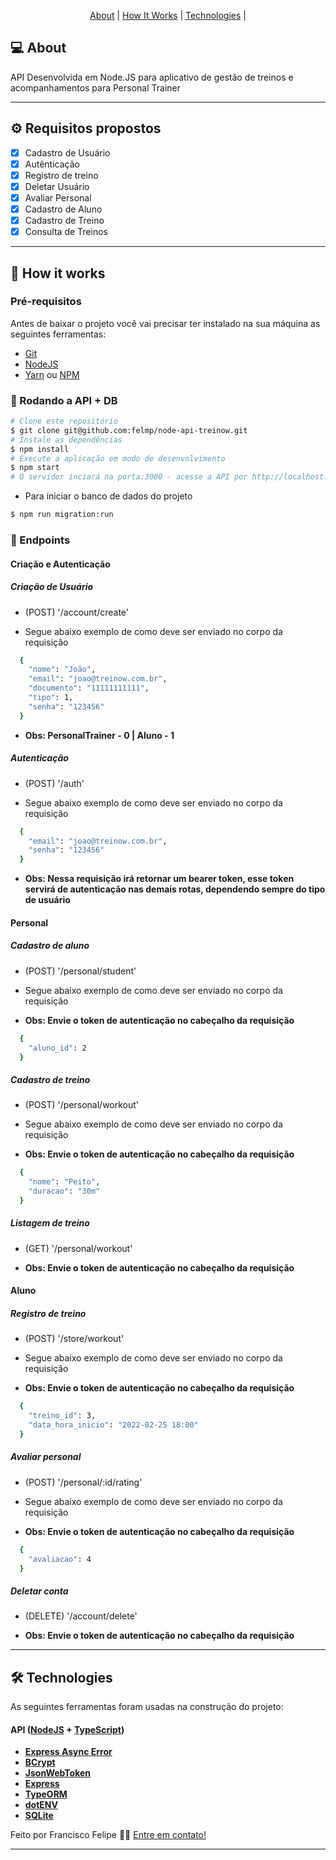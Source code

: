 <p align="center">
 <a href="#-about">About</a> |
 <!-- <a href="#-funcionalidades">Funcionalidades</a> | -->
 <a href="#-how-it-works">How It Works</a> | 
 <a href="#-technologies">Technologies</a> | 
</p>


## 💻 About

API Desenvolvida em Node.JS para aplicativo de gestão de treinos e acompanhamentos para Personal Trainer

---

## ⚙️ Requisitos propostos
- [x] Cadastro de Usuário
- [x] Autênticação
- [x] Registro de treino
- [x] Deletar Usuário
- [x] Avaliar Personal
- [x] Cadastro de Aluno
- [x] Cadastro de Treino
- [x] Consulta de Treinos

---

## 🚀 How it works

### Pré-requisitos

Antes de baixar o projeto você vai precisar ter instalado na sua máquina as seguintes ferramentas:

* [Git](https://git-scm.com)
* [NodeJS](https://nodejs.org/en/)
* [Yarn](https://yarnpkg.com/) ou [NPM](https://www.npmjs.com/)

### 🎲 Rodando a API + DB

```bash
# Clone este repositório
$ git clone git@github.com:felmp/node-api-treinow.git
# Instale as dependências
$ npm install
# Execute a aplicação em modo de desenvolvimento
$ npm start
# O servidor inciará na porta:3000 - acesse a API por http://localhost:3000 
```

* Para iniciar o banco de dados do projeto

```bash
$ npm run migration:run
```

### 🎲 Endpoints

#### Criação e Autenticação

##### Criação de Usuário

- (POST) '/account/create'

- Segue abaixo exemplo de como deve ser enviado no corpo da requisição

```bash
  {
    "nome": "João",
    "email": "joao@treinow.com.br",
    "documento": "11111111111",
    "tipo": 1,
    "senha": "123456"
  }
```

- **Obs: PersonalTrainer - 0 | Aluno - 1** 

##### Autenticação

- (POST) '/auth'

- Segue abaixo exemplo de como deve ser enviado no corpo da requisição

```bash
  {
    "email": "joao@treinow.com.br",
    "senha": "123456"
  }
```
- **Obs: Nessa requisição irá retornar um bearer token, esse token servirá de autenticação nas demais rotas, dependendo sempre do tipo de usuário** 

#### Personal

##### Cadastro de aluno

- (POST) '/personal/student'

- Segue abaixo exemplo de como deve ser enviado no corpo da requisição

- **Obs: Envie o token de autenticação no cabeçalho da requisição** 

```bash
  {
    "aluno_id": 2
  }
```

##### Cadastro de treino

- (POST) '/personal/workout'

- Segue abaixo exemplo de como deve ser enviado no corpo da requisição

- **Obs: Envie o token de autenticação no cabeçalho da requisição** 

```bash
  {
    "nome": "Peito",
    "duracao": "30m"
  }
```

##### Listagem de treino

- (GET) '/personal/workout'

- **Obs: Envie o token de autenticação no cabeçalho da requisição**


#### Aluno

##### Registro de treino

- (POST) '/store/workout'

- Segue abaixo exemplo de como deve ser enviado no corpo da requisição

- **Obs: Envie o token de autenticação no cabeçalho da requisição** 

```bash
  {
    "treino_id": 3,
    "data_hora_inicio": "2022-02-25 18:00"
  }
```

##### Avaliar personal

- (POST) '/personal/:id/rating'

- Segue abaixo exemplo de como deve ser enviado no corpo da requisição

- **Obs: Envie o token de autenticação no cabeçalho da requisição** 

```bash
  {
    "avaliacao": 4
  }
```

##### Deletar conta

- (DELETE) '/account/delete'

- **Obs: Envie o token de autenticação no cabeçalho da requisição**

---

## 🛠 Technologies

As seguintes ferramentas foram usadas na construção do projeto:

#### **API**  ([NodeJS](https://nodejs.org/en/)  +  [TypeScript](https://www.typescriptlang.org/))

-   **[Express Async Error](https://www.npmjs.com/package/express-async-errors)**
-   **[BCrypt](https://www.npmjs.com/package/bcrypt)**
-   **[JsonWebToken](https://jwt.io/)**
-   **[Express](https://expressjs.com/pt-br/)**
-   **[TypeORM](https://typeorm.io/)**
-   **[dotENV](https://www.npmjs.com/package/dotenv)**
-   **[SQLite](https://github.com/mapbox/node-sqlite3)**


Feito por Francisco Felipe 👋🏽 [Entre em contato!](https://www.linkedin.com/in/francisco-felipe-ferreira-de-sousa-a5342522b/)

---
